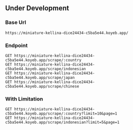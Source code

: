 ## Under Development

### Base Url

```
https://miniature-kellina-dice24434-c5ba5e44.koyeb.app/
```

### Endpoint

```
GET https://miniature-kellina-dice24434-c5ba5e44.koyeb.app/scrape/:country
GET https://miniature-kellina-dice24434-c5ba5e44.koyeb.app/scrape/indonesian
GET https://miniature-kellina-dice24434-c5ba5e44.koyeb.app/scrape/japan
GET https://miniature-kellina-dice24434-c5ba5e44.koyeb.app/scrape/chinese
```

### With Limitation

```
GET https://miniature-kellina-dice24434-c5ba5e44.koyeb.app/scrape/:country?limit=10&page=1
GET https://miniature-kellina-dice24434-c5ba5e44.koyeb.app/scrape/indonesian?limit=5&page=1
```
